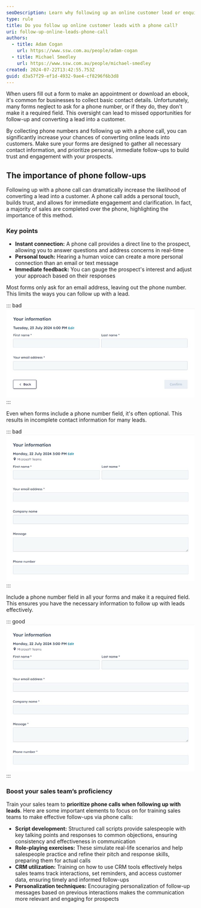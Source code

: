 ```yaml
---
seoDescription: Learn why following up an online customer lead or enquiry with a phone call can significantly boost your sales success.
type: rule
title: Do you follow up online customer leads with a phone call?
uri: follow-up-online-leads-phone-call
authors:
  - title: Adam Cogan
    url: https://www.ssw.com.au/people/adam-cogan
  - title: Michael Smedley
    url: https://www.ssw.com.au/people/michael-smedley
created: 2024-07-22T13:42:55.753Z
guid: d3a57f29-ef1d-4932-9ae4-cf8296f6b3d8
---
```


When users fill out a form to make an appointment or download an ebook, it's common for businesses to collect basic contact details. Unfortunately, many forms neglect to ask for a phone number, or if they do, they don't make it a required field. This oversight can lead to missed opportunities for follow-up and converting a lead into a customer.

By collecting phone numbers and following up with a phone call, you can significantly increase your chances of converting online leads into customers. Make sure your forms are designed to gather all necessary contact information, and prioritize personal, immediate follow-ups to build trust and engagement with your prospects.

<!--endintro-->

## The importance of phone follow-ups

Following up with a phone call can dramatically increase the likelihood of converting a lead into a customer. A phone call adds a personal touch, builds trust, and allows for immediate engagement and clarification. In fact, a majority of sales are completed over the phone, highlighting the importance of this method.

### Key points

* **Instant connection:** A phone call provides a direct line to the prospect, allowing you to answer questions and address concerns in real-time
* **Personal touch:** Hearing a human voice can create a more personal connection than an email or text message
* **Immediate feedback:** You can gauge the prospect's interest and adjust your approach based on their responses

Most forms only ask for an email address, leaving out the phone number. This limits the ways you can follow up with a lead.

::: bad
![Figure: Bad example - The form misses the opportunity to collect a phone number, reducing follow-up options](online-form-without-phone-number-field.jpg)
:::

Even when forms include a phone number field, it's often optional. This results in incomplete contact information for many leads.

::: bad
![Figure: Bad example - The phone number is not required, leading to many leads without a phone number](online-form-with-phone-number-not-mandatory.jpg)
:::

Include a phone number field in all your forms and make it a required field. This ensures you have the necessary information to follow up with leads effectively.

::: good
![Figure: Good example - The form collects all essential contact information, enabling multiple follow-up methods](online-form-with-phone-number-mandatory.jpg)
:::

### Boost your sales team’s proficiency

Train your sales team to **prioritize phone calls when following up with leads**. Here are some important elements to focus on for training sales teams to make effective follow-ups via phone calls:

* **Script development:** Structured call scripts provide salespeople with key talking points and responses to common objections, ensuring consistency and effectiveness in communication
* **Role-playing exercises:** These simulate real-life scenarios and help salespeople practice and refine their pitch and response skills, preparing them for actual calls
* **CRM utilization:** Training on how to use CRM tools effectively helps sales teams track interactions, set reminders, and access customer data, ensuring timely and informed follow-ups
* **Personalization techniques:** Encouraging personalization of follow-up messages based on previous interactions makes the communication more relevant and engaging for prospects
